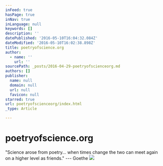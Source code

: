 ```yaml
---
inFeed: true
hasPage: true
inNav: true
inLanguage: null
keywords: []
description: ''
datePublished: '2016-05-10T16:04:32.084Z'
dateModified: '2016-05-10T16:02:38.898Z'
title: poetryofscience.org
author:
  - name: ''
    url: ''
sourcePath: _posts/2016-04-29-poetryofscienceorg.md
authors: []
publisher:
  name: null
  domain: null
  url: null
  favicon: null
starred: true
url: poetryofscienceorg/index.html
_type: Article

---
```

# poetryofscience.org

"Science arose from poetry... when times change the two can meet again on a higher level as friends." --- Goethe
![](https://the-grid-user-content.s3-us-west-2.amazonaws.com/14f0ca79-b9be-4483-84ce-9f3004167d99.jpg)
